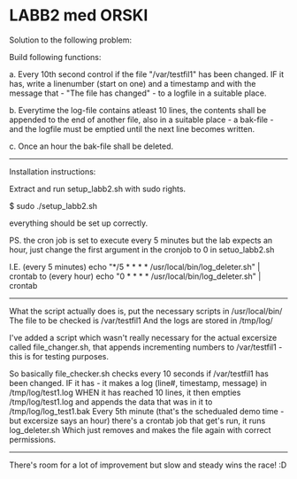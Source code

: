 # LABB2 med ORSKI

Solution to the following problem:

Build following functions:

a. Every 10th second control if the file "/var/testfil1" has been changed.
IF it has, write a linenumber (start on one) and a timestamp and with the message that - "The file has changed" - to a logfile in a suitable place.

b. Everytime the log-file contains atleast 10 lines, the contents shall be appended to the end of another file, also in a suitable place - a bak-file - and the logfile must be emptied until the next line becomes written.

c. Once an hour the bak-file shall be deleted.

---

Installation instructions:

Extract and run setup_labb2.sh with sudo rights.

$ sudo ./setup_labb2.sh

everything should be set up correctly.

PS. the cron job is set to execute every 5 minutes but the lab expects an hour, just change the first argument in the cronjob to 0 in setuo_labb2.sh

I.E. 
(every 5 minutes)
echo "*/5 * * * * /usr/local/bin/log_deleter.sh" | crontab 
to
(every hour)
echo "0 * * * * /usr/local/bin/log_deleter.sh" | crontab

---

What the script actually does is, put the necessary scripts in /usr/local/bin/
The file to be checked is /var/testfil1
And the logs are stored in /tmp/log/

I've added a script which wasn't really necessary for the actual excersize called file_changer.sh, that appends incrementing numbers to /var/testfil1 - this is for testing purposes.

So basically file_checker.sh checks every 10 seconds if /var/testfil1 has been changed.
IF it has - it makes a log (line#, timestamp, message) in /tmp/log/test1.log
WHEN it has reached 10 lines, it then empties /tmp/log/test1.log and appends the data that was in it to /tmp/log/log_test1.bak
Every 5th minute (that's the schedualed demo time - but excersize says an hour) there's a crontab job that get's run, it runs log_deleter.sh
Which just removes and makes the file again with correct permissions.

---

There's room for a lot of improvement but slow and steady wins the race! :D
